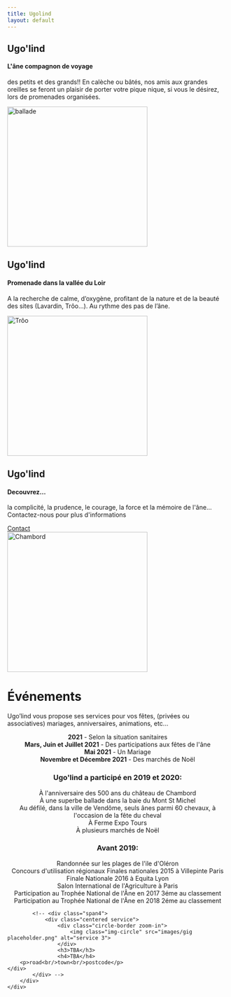 ```yaml
---
title: Ugolind
layout: default
---
```

	
						
<!-- Start home section -->
<div id="home">
	<!-- Start cSlider -->
	<div id="da-slider" class="da-slider">
		<div class="triangle"></div>
		<!-- mask elemet use for masking background image -->
		<div class="mask"></div>
		<!-- All slides centred in container element -->
		<div class="container">
			<!-- Start first slide -->
			<div class="da-slide">
				<h2 class="fittext2">Ugo'lind</h2>
				<h4>L'âne compagnon de voyage</h4>
				<p>des petits et des grands!! En calèche ou bâtés, nos amis aux grandes oreilles se feront un plaisir de porter votre pique nique, si vous le désirez, lors de promenades organisées.</p>
				<!-- <a href="#" class="da-link button">Read more</a> -->
				<div class="da-img">
					<img src="{{ site.baseurl }}/assets/images/ballade.JPG" alt="ballade" width="320">
				</div>
			</div>
			<!-- End first slide -->
			<!-- Start second slide -->
			<div class="da-slide">
			<h2>Ugo'lind</h2>
				<h4>Promenade dans la vallée du Loir</h4>
				<p>A la recherche de calme, d’oxygène, profitant de la nature et de la beauté des sites (Lavardin, Trôo…). Au rythme des pas de l’âne.</p>
				<!-- <a href="#" class="da-link button">Read more</a> -->
				<div class="da-img">
					<img src="{{ site.baseurl }}/assets/images/Troo.jpg" width="320" alt="Trôo">
				</div>
			</div>
			<!-- End second slide -->
			<!-- Start third slide -->
			<div class="da-slide">
				<h2>Ugo'lind</h2>
				<h4>Decouvrez...</h4>
				<p>la complicité, la prudence, le courage, la force et la mémoire de l'âne... Contactez-nous pour plus d'informations</p>
				<a href="#contact" class="da-link button">Contact</a>
				<div class="da-img">
					<img src="{{ site.baseurl }}/assets/images/500 ans de Chambord.jpg" width="320" alt="Chambord">
				</div>
			</div>
			<!-- End third slide -->
			<!-- Start cSlide navigation arrows -->
			<div class="da-arrows">
				<span class="da-arrows-prev"></span>
				<span class="da-arrows-next"></span>
			</div>
			<!-- End cSlide navigation arrows -->
		</div>
	</div>
</div>
<!-- End home section -->

   

<!--  section start -->
<div class="section primary-section" id="gigs">
	<div class="container">
		<!-- Start title section -->
		<div class="title">
			<h1>Événements</h1>
			<!-- Section's title goes here -->
			<p>Ugo’lind vous propose ses services pour vos fêtes, (privées ou associatives) mariages, anniversaires, animations, etc...</p>
			<!--Simple description for section goes here. -->
		</div>
		<div class="row-fluid">
			<!--<div class="span4">
				<div class="centered service">
					<div class="circle-border zoom-in">
						<img class="img-circle" src="{{ site.baseurl }}/assets/images/members/mike-2016.png" alt="Mike" />
					</div>
					<h3>Mike on Facebook Live</h3>
					<h4>Feb? 2020</h4>
					<p>facebook</p>
				</div>
			</div>
			<div class="span4">
				<div class="centered service">
					<div class="circle-border zoom-in">
						<img class="img-circle" src="{{ site.baseurl }}/assets/images/Band pic16.jpg" alt="The New Inn" />
					</div>
					<h3>All gigs</h3>
					<h4>Postponed due to</h4>
					<p>Covid</p>
				</div> 
			</div>
			<div class="span4">
				<div class="centered service">
					<div class="circle-border zoom-in">
						<img class="img-circle" src="{{ site.baseurl }}/assets/images/Availableforbookings.png" alt="Contact Us" />
					</div>
					<h3>Your Party?</h3>
					<h4>Give Mike a Call</h4>
					<p>07956 404017</p>
				</div>
			</div>
			<p>&nbsp;</p>-->
			<div style="text-align: center;" markdown="1">

**2021** - Selon la situation sanitaires  
**Mars, Juin et Juillet 2021** - Des participations aux fêtes de l'âne  
**Mai 2021** - Un Mariage  
**Novembre et Décembre 2021** - Des marchés de Noël    




### Ugo'lind a participé en 2019 et 2020:  
À l'anniversaire des 500 ans du château de Chambord  
À une superbe ballade dans la baie du Mont St Michel  
Au défilé, dans la ville de Vendôme, seuls ânes parmi 60 chevaux, à l'occasion de la fête du cheval  
À Ferme Expo  Tours  
À plusieurs marchés de Noël  
### Avant 2019:  
Randonnée sur les plages de l'ile d'Oléron  
Concours d'utilisation régionaux
Finales nationales 2015 à Villepinte Paris  
Finale Nationale 2016 à Equita Lyon  
Salon International de l'Agriculture à Paris  
Participation au Trophée National de l'Âne en 2017 3éme au classement  
Participation au Trophée National de l'Âne en 2018 2éme au classement  


</div>
			

			<!-- <div class="span4">
				<div class="centered service">
					<div class="circle-border zoom-in">
						<img class="img-circle" src="images/gig placeholder.png" alt="service 3">
					</div>
					<h3>TBA</h3>
					<h4>TBA</h4>
		<p>road<br/>town<br/>postcode</p>
	</div>
			</div> -->
		</div>
	</div>
</div>
<!-- Service section end -->
